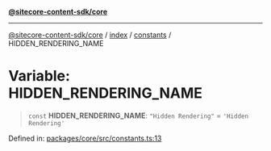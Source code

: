 [**@sitecore-content-sdk/core**](../../../../README.md)

***

[@sitecore-content-sdk/core](../../../../README.md) / [index](../../../README.md) / [constants](../README.md) / HIDDEN\_RENDERING\_NAME

# Variable: HIDDEN\_RENDERING\_NAME

> `const` **HIDDEN\_RENDERING\_NAME**: `"Hidden Rendering"` = `'Hidden Rendering'`

Defined in: [packages/core/src/constants.ts:13](https://github.com/Sitecore/xmc-jss-dev/blob/35056f84fa747509971da5c424c6da14ea501376/packages/core/src/constants.ts#L13)
